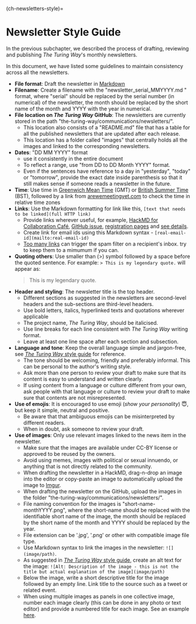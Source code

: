 (ch-newsletters-style)=
# Newsletter Style Guide

In the previous subchapter, we described the process of drafting, reviewing and publishing _The Turing Way_'s monthly newsletters.

In this document, we have listed some guidelines to maintain consistency across all the newsletters.

- **File format**: Draft the newsletter in [Markdown](https://en.wikipedia.org/wiki/Markdown)
- **Filename**: Create a filename with the "newsletter_serial_MMYYYY.md " format, where "serial" should be replaced by the serial number (in numerical) of the newsletter, the month should be replaced by the short name of the month and YYYY with the year in numerical.
- **File location on _The Turing Way_ GitHub**: The newsletters are currently stored in the path "the-turing-way/communications/newsletters/".
    - This location also consists of a "README.md" file that has a table for all the published newsletters that are updated after each release.
    - This location has a folder called "images" that centrally holds all the images and linked to the corresponding newsletters.
- **Dates**: "DD MM YYYY" format
    - use it consistently in the entire document
    - To reflect a range, use "from DD to DD Month YYYY" format.
    - Even if the sentences have reference to a day in "yesterday", "today" or "tomorrow", provide the exact date inside parenthesis so that it still makes sense if someone reads a newsletter in the future.
- **Time**: Use time in [Greenwich Mean Time](https://greenwichmeantime.com/what-is-gmt/) (GMT) or [British Summer Time](https://greenwichmeantime.com/uk/time/british-summer-time/) (BST), followed by a link from [arewemeetingyet.com](https://arewemeetingyet.com/#form) to check the time in relative time zones
- **Links**: Use the Markdown formatting for link like this, `[text that needs to be linked](full HTTP link)`
    - Provide links wherever useful, for example, [HackMD for Collaboration Café](https://hackmd.io/@KirstieJane/CollabCafe), [GitHub issue](https://github.com/the-turing-way/the-turing-way/issues), [registration pages](https://www.eventbrite.co.uk/) and [see details](https://github.com/the-turing-way/the-turing-way).
    - Create link for email ids using this Markdown syntax - ``[real-email-id](mailto:real-email-id)``
    - [Too many links](https://intelligentcontacts.com/7-tips-to-keep-your-emails-out-of-the-spam-filter/) can trigger the spam filter on a recipient's inbox. try to keep them to a mimumum if you can.
- **Quoting others**: Use smaller than (>) symbol followed by a space before the quoted sentence. For example:
    `> This is my legendary quote.` will appear as:
    > This is my legendary quote.
- **Header and styling**: The newsletter title is the top header.
    - Different sections as suggested in the newsletters are second-level headers and the sub-sections are third-level headers.
    - Use bold letters, italics, hyperlinked texts and quotations wherever applicable
    - The project name, _The Turing Way_, should be italicised.
    - Use line breaks for each line consistent with _The Turing Way_ writing format.
    - Leave at least one line space after each section and subsection.
- **Language and tone**: Keep the overall language simple and jargon-free, see [_The Turing Way_ style guide](https://github.com/the-turing-way/the-turing-way/blob/main/CONTRIBUTING.md#style-guide) for reference.
    - The tone should be welcoming, friendly and preferably informal.
    This can be personal to the author's writing style.
    - Ask more than one person to review your draft to make sure that its content is easy to understand and written clearly.
    - If using content from a language or culture different from your own, ask people with that language or culture to review your draft to make sure that contents are not misrepresented.
- **Use of emojis**: It is encouraged to use emoji (*show your personality*) 😇, but keep it simple, neutral and positive.
    - Be aware that that ambiguous emojis can be misinterpreted by different readers.
    - When in doubt, ask someone to review your draft.
- **Use of images**: Only use relevant images linked to the news item in the newsletter.
    - Make sure that the images are available under CC-BY license or approved to be reused by the owners.
    - Avoid using memes, images with political or sexual innuendo, or anything that is not directly related to the community.
    - When drafting the newsletter in a HackMD, drag-n-drop an image into the editor or copy-paste an image to automatically upload the image to [Imgur](https://en.wikipedia.org/wiki/Imgur).
    - When drafting the newsletter on the GitHub, upload the images in the folder "the-turing-way/communications/newsletters/".
    - File naming convention for the images is "short-name-monthYYYY.png", where the short-name should be replaced with the identifiable short name of the image, the month should be replaced by the short name of the month and YYYY should be replaced by the year.
    - File extension can be '.jpg', '.png' or other with compatible image file type.
    - Use Markdown syntax to link the images in the newsletter: `![](image/path)`.
    - As suggested in [_The Turing Way_ style guide](https://the-turing-way.netlify.app/community-handbook/style/style-figures.html), create an alt text for the image: `![Alt: Description of the image - this is not the title but actual explanation of the image](image/path)`
    - Below the image, write a short descriptive title for the image followed by an empty line.
    Link title to the source such as a tweet or related event.
    - When using multiple images as panels in one collective image, number each image clearly (this can be done in any photo or text editor) and provide a numbered title for each image.
    See an example [here](https://github.com/the-turing-way/the-turing-way/blob/main/communications/newsletters/newsletter_14_May2020.md#tweets-from-the-community).
